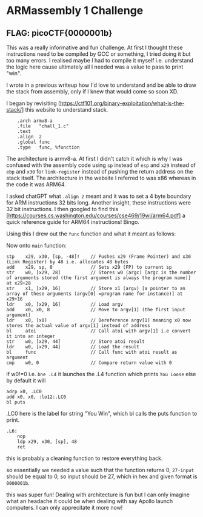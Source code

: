 # ARMassembly 1 Challenge

## **FLAG**: picoCTF{0000001b}

This was a really informative and fun challenge. At first I thought these instructions need to be compiled by GCC or something, I tried doing it but too many errors. I realised maybe I had to compile it myself i.e. understand the logic here cause ultimately all I needed was a value to pass to print "win". 

I wrote in a previous writeup how I'd love to understand and be able to draw the stack from assembly, only if I knew that would come so soon XD. 

I began by revisiting [https://ctf101.org/binary-exploitation/what-is-the-stack/] this website to understand stack. 

```
	.arch armv8-a
	.file	"chall_1.c"
	.text
	.align	2
	.global	func  
	.type	func, %function
```
The architecture is armv8-a. At first I didn't catch it which is why I was confused with the assembly code using `sp` instead of `esp` and `x29` instead of `ebp` and `x30` for `link-register` instead of pushing the return address on the stack itself. The architecture in the website I referred to was x86 whereas in the code it was ARM64. 

I asked chatGPT what `.align 2` meant and it was to set a 4 byte boundary for ARM instructions 32 bits long. Another insight, these instructions were 32 bit instructions. I then googled to find this [https://courses.cs.washington.edu/courses/cse469/19wi/arm64.pdf] a quick reference guide for ARM64 instructions! Bingo. 

Using this I drew out the `func` function and what it meant as follows:


Now onto `main` function:

```
stp    x29, x30, [sp, -48]!    // Pushes x29 (Frame Pointer) and x30 (Link Register) by 48 i.e. allocates 48 bytes
add    x29, sp, 0              // Sets x29 (FP) to current sp
str    w0, [x29, 28]           // Stores w0 (argc) [argc is the number of arguments stored (the first argument is always the program name)] at x29+28
str    x1, [x29, 16]           // Store x1 (argv) [a pointer to an array of these arguments (argv[0] =program name for instance)] at x29+16
ldr    x0, [x29, 16]           // Load argv
add    x0, x0, 8               // Move to argv[1] (the first input argument)
ldr    x0, [x0]                // Dereference argv[1] meaning x0 now stores the actual value of argv[1] instead of address
bl     atoi                    // Call atoi with argv[1] i.e convert it into an integer
str    w0, [x29, 44]           // Store atoi result
ldr    w0, [x29, 44]           // Load the result
bl     func                    // Call func with atoi result as argument
cmp    w0, 0                   // Compare return value with 0
```
if w0!=0 i.e. `bne .L4` it launches the .L4 function which prints `You Loose`
else by default it will 
```
adrp x0, .LC0
add x0, x0, :lo12:.LC0
bl puts
```
.LC0 here is the label for string "You Win", which bl calls the puts function to print.

```
.L6:
    nop
    ldp x29, x30, [sp], 48
    ret
```
this is probably a cleaning function to restore everything back.

so essentially we needed a value such that the function returns 0, `27-input` should be equal to 0, so input should be 27, which in hex and given format is `0000001b`. 

this was super fun! Dealing with architecture is fun but I can only imagine what an headache it could be when dealing with say Apollo launch computers. I can only apprecitate it more now!
